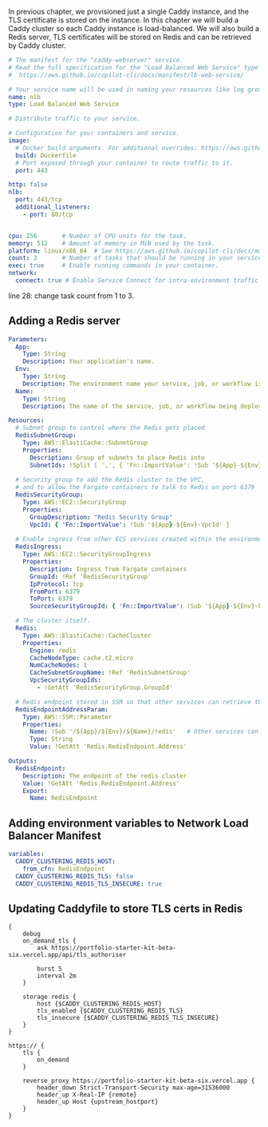 In previous chapter, we provisioned just a single Caddy instance, and the TLS certificate is stored on the instance. In this chapter we will build a Caddy cluster so each Caddy instance is load-balanced. We will also build a Redis server, TLS certificates will be stored on Redis and can be retrieved by Caddy cluster.

``` yaml title="manifest.yml" linenums="1" hl_lines="28"
# The manifest for the "caddy-webserver" service.
# Read the full specification for the "Load Balanced Web Service" type at:
#  https://aws.github.io/copilot-cli/docs/manifest/lb-web-service/

# Your service name will be used in naming your resources like log groups, ECS services, etc.
name: nlb
type: Load Balanced Web Service

# Distribute traffic to your service.

# Configuration for your containers and service.
image:
  # Docker build arguments. For additional overrides: https://aws.github.io/copilot-cli/docs/manifest/lb-web-service/#image-build
  build: Dockerfile
  # Port exposed through your container to route traffic to it.
  port: 443

http: false
nlb:
  port: 443/tcp
  additional_listeners:  
    - port: 80/tcp  


cpu: 256       # Number of CPU units for the task.
memory: 512    # Amount of memory in MiB used by the task.
platform: linux/x86_64  # See https://aws.github.io/copilot-cli/docs/manifest/lb-web-service/#platform
count: 3       # Number of tasks that should be running in your service.
exec: true     # Enable running commands in your container.
network:
  connect: true # Enable Service Connect for intra-environment traffic between services.
```
line 28: change task count from 1 to 3.

## Adding a Redis server
``` yaml title="copilot/caddy/addons/template.yml" linenums="1"
Parameters:
  App:
    Type: String
    Description: Your application's name.
  Env:
    Type: String
    Description: The environment name your service, job, or workflow is being deployed to.
  Name:
    Type: String
    Description: The name of the service, job, or workflow being deployed.

Resources:
  # Subnet group to control where the Redis gets placed
  RedisSubnetGroup:
    Type: AWS::ElastiCache::SubnetGroup
    Properties:
      Description: Group of subnets to place Redis into
      SubnetIds: !Split [ ',', { 'Fn::ImportValue': !Sub '${App}-${Env}-PrivateSubnets' } ]
  
  # Security group to add the Redis cluster to the VPC,
  # and to allow the Fargate containers to talk to Redis on port 6379
  RedisSecurityGroup:
    Type: AWS::EC2::SecurityGroup
    Properties:
      GroupDescription: "Redis Security Group"
      VpcId: { 'Fn::ImportValue': !Sub '${App}-${Env}-VpcId' }
  
  # Enable ingress from other ECS services created within the environment.
  RedisIngress:
    Type: AWS::EC2::SecurityGroupIngress
    Properties:
      Description: Ingress from Fargate containers
      GroupId: !Ref 'RedisSecurityGroup'
      IpProtocol: tcp
      FromPort: 6379
      ToPort: 6379
      SourceSecurityGroupId: { 'Fn::ImportValue': !Sub '${App}-${Env}-EnvironmentSecurityGroup' }

  # The cluster itself.
  Redis:
    Type: AWS::ElastiCache::CacheCluster
    Properties:
      Engine: redis
      CacheNodeType: cache.t2.micro
      NumCacheNodes: 1
      CacheSubnetGroupName: !Ref 'RedisSubnetGroup'
      VpcSecurityGroupIds:
        - !GetAtt 'RedisSecurityGroup.GroupId'

  # Redis endpoint stored in SSM so that other services can retrieve the endpoint.
  RedisEndpointAddressParam:
    Type: AWS::SSM::Parameter
    Properties:
      Name: !Sub '/${App}/${Env}/${Name}/redis'   # Other services can retrieve the endpoint from this path.
      Type: String
      Value: !GetAtt 'Redis.RedisEndpoint.Address'

Outputs:
  RedisEndpoint:
    Description: The endpoint of the redis cluster
    Value: !GetAtt 'Redis.RedisEndpoint.Address'
    Export:
      Name: RedisEndpoint
```

## Adding environment variables to Network Load Balancer Manifest
``` yaml title="copilot/nlb/manifest.yml" linenums="1"
variables:
  CADDY_CLUSTERING_REDIS_HOST:
    from_cfn: RedisEndpoint
  CADDY_CLUSTERING_REDIS_TLS: false
  CADDY_CLUSTERING_REDIS_TLS_INSECURE: true
```

## Updating Caddyfile to store TLS certs in Redis
```  linenums="1" hl_lines="11 12 13"
{
    debug
    on_demand_tls {
        ask https://portfolio-starter-kit-beta-six.vercel.app/api/tls_authoriser
        
        burst 5
        interval 2m
    }

    storage redis {
        host {$CADDY_CLUSTERING_REDIS_HOST}
        tls_enabled {$CADDY_CLUSTERING_REDIS_TLS}
        tls_insecure {$CADDY_CLUSTERING_REDIS_TLS_INSECURE}
    }
}

https:// {
    tls {
        on_demand
    }

    reverse_proxy https://portfolio-starter-kit-beta-six.vercel.app {
        header_down Strict-Transport-Security max-age=31536000
        header_up X-Real-IP {remote}
        header_up Host {upstream_hostport}
    }
}

```